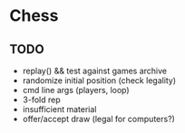# Chess

## TODO

- replay() && test against games archive
- randomize initial position (check legality)
- cmd line args (players, loop)
- 3-fold rep
- insufficient material
- offer/accept draw (legal for computers?)
